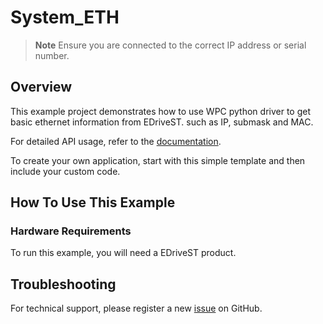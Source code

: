 # System_ETH
> **Note**
> Ensure you are connected to the correct IP address or serial number.

## Overview

This example project demonstrates how to use WPC python driver to get basic ethernet information from EDriveST.
such as IP, submask and MAC.

For detailed API usage, refer to the [documentation](https://wpc-systems-ltd.github.io/WPC_Python_driver_release/).

To create your own application, start with this simple template and then include your custom code.

## How To Use This Example

### Hardware Requirements

To run this example, you will need a EDriveST product.

## Troubleshooting

For technical support, please register a new [issue](https://github.com/WPC-Systems-Ltd/WPC_Python_driver_release/issues) on GitHub.